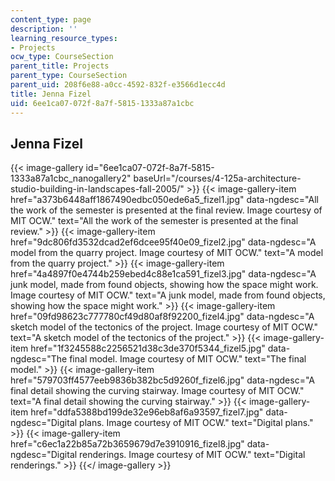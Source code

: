 ```yaml
---
content_type: page
description: ''
learning_resource_types:
- Projects
ocw_type: CourseSection
parent_title: Projects
parent_type: CourseSection
parent_uid: 208f6e88-a0cc-4592-832f-e3566d1ecc4d
title: Jenna Fizel
uid: 6ee1ca07-072f-8a7f-5815-1333a87a1cbc
---
```


Jenna Fizel
-----------
{{< image-gallery id="6ee1ca07-072f-8a7f-5815-1333a87a1cbc_nanogallery2" baseUrl="/courses/4-125a-architecture-studio-building-in-landscapes-fall-2005/" >}}
{{< image-gallery-item href="a373b6448aff1867490edbc050ede6a5_fizel1.jpg" data-ngdesc="All the work of the semester is presented at the final review. Image courtesy of MIT OCW." text="All the work of the semester is presented at the final review." >}}
{{< image-gallery-item href="9dc806fd3532dcad2ef6dcee95f40e09_fizel2.jpg" data-ngdesc="A model from the quarry project. Image courtesy of MIT OCW." text="A model from the quarry project." >}}
{{< image-gallery-item href="4a4897f0e4744b259ebed4c88e1ca591_fizel3.jpg" data-ngdesc="A junk model, made from found objects, showing how the space might work. Image courtesy of MIT OCW." text="A junk model, made from found objects, showing how the space might work." >}}
{{< image-gallery-item href="09fd98623c777780cf49d80af8f92200_fizel4.jpg" data-ngdesc="A sketch model of the tectonics of the project. Image courtesy of MIT OCW." text="A sketch model of the tectonics of the project." >}}
{{< image-gallery-item href="1f3245588c2256521d38c3de370f5344_fizel5.jpg" data-ngdesc="The final model. Image courtesy of MIT OCW." text="The final model." >}}
{{< image-gallery-item href="579703ff4577eeb9836b382bc5d9260f_fizel6.jpg" data-ngdesc="A final detail showing the curving stairway. Image courtesy of MIT OCW." text="A final detail showing the curving stairway." >}}
{{< image-gallery-item href="ddfa5388bd199de32e96eb8af6a93597_fizel7.jpg" data-ngdesc="Digital plans. Image courtesy of MIT OCW." text="Digital plans." >}}
{{< image-gallery-item href="c6ec1a22b85a72b3659679d7e3910916_fizel8.jpg" data-ngdesc="Digital renderings. Image courtesy of MIT OCW." text="Digital renderings." >}}
{{</ image-gallery >}}